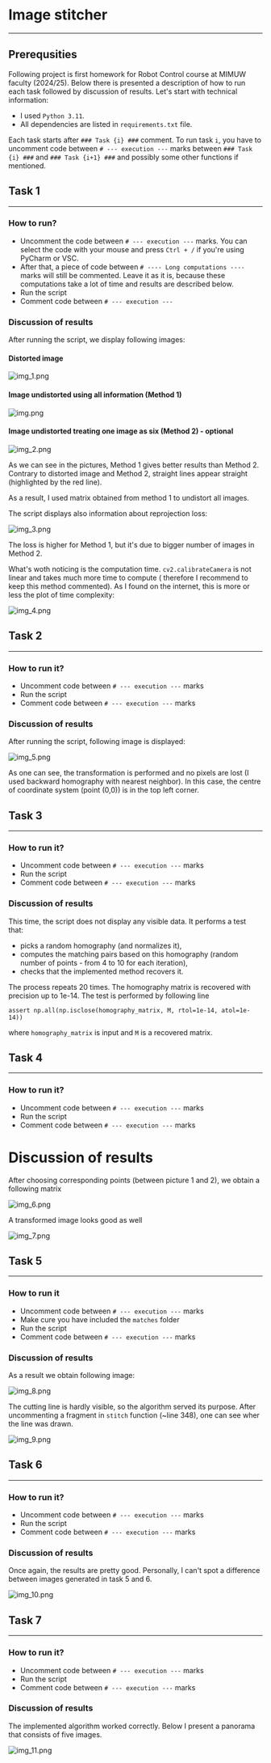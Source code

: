 # Image stitcher

---

## Prerequsities

Following project is first homework for Robot Control course at MIMUW faculty (2024/25). Below there is presented a
description of how to run each task followed by discussion of results. Let's start with technical information:

- I used `Python 3.11`.
- All dependencies are listed in `requirements.txt` file.

Each task starts after `### Task {i} ###` comment. To run task `i`, you have to uncomment code
between `# --- execution ---` marks between `### Task {i} ###` and `### Task {i+1} ###` and possibly some other
functions if mentioned.

## Task 1

---

### How to run?

- Uncomment the code between `# --- execution ---` marks. You can select the code with your mouse and
  press `Ctrl + /` if you're using PyCharm or VSC.
- After that, a piece of code between `# ---- Long computations ----` marks will still be commented. Leave it as it is,
  because these computations take a lot of time and results are described below.
- Run the script
- Comment code between `# --- execution ---`

### Discussion of results

After running the script, we display following images:

#### Distorted image

![img_1.png](img_1.png)

#### Image undistorted using all information (Method 1)

![img.png](img.png)

#### Image undistorted treating one image as six (Method 2) - optional

![img_2.png](img_2.png)

As we can see in the pictures, Method 1 gives better results than Method 2. Contrary to distorted image and Method 2,
straight lines appear straight (highlighted by the red line).

As a result, I used matrix obtained from method 1 to undistort all images.

The script displays also information about reprojection loss:

![img_3.png](img_3.png)

The loss is higher for Method 1, but it's due to bigger number of images in Method 2.

What's woth noticing is the computation time. `cv2.calibrateCamera` is not linear and takes much more time to compute (
therefore I recommend to keep this method commented). As I found on the internet, this is more or less the plot of time
complexity:

![img_4.png](img_4.png)

## Task 2

---

### How to run it?

- Uncomment code between `# --- execution ---` marks
- Run the script
- Comment code between `# --- execution ---` marks

### Discussion of results

After running the script, following image is displayed:

![img_5.png](img_5.png)

As one can see, the transformation is performed and no pixels are lost (I used backward homography with nearest
neighbor). In this case, the centre of coordinate system (point (0,0)) is in the top left corner.

## Task 3

---

### How to run it?

- Uncomment code between `# --- execution ---` marks
- Run the script
- Comment code between `# --- execution ---` marks

### Discussion of results

This time, the script does not display any visible data. It performs a test that:

- picks a random homography (and normalizes it),
- computes the matching pairs based on this homography (random number of points - from 4 to 10 for each
  iteration),
- checks that the implemented method recovers it.

The process repeats 20 times. The homography matrix is recovered with precision up to 1e-14. The test is performed by
following line

`assert np.all(np.isclose(homography_matrix, M, rtol=1e-14, atol=1e-14))`

where `homography_matrix` is input and `M` is a recovered matrix.

## Task 4

---

### How to run it?

- Uncomment code between `# --- execution ---` marks
- Run the script
- Comment code between `# --- execution ---` marks

# Discussion of results

After choosing corresponding points (between picture 1 and 2), we obtain a following matrix

![img_6.png](img_6.png)

A transformed image looks good as well

![img_7.png](img_7.png)

## Task 5

---

### How to run it

- Uncomment code between `# --- execution ---` marks
- Make cure you have included the `matches` folder
- Run the script
- Comment code between `# --- execution ---` marks

### Discussion of results

As a result we obtain following image:

![img_8.png](img_8.png)

The cutting line is hardly visible, so the algorithm served its purpose.
After uncommenting a fragment in `stitch` function (~line 348), one can see wher the line was drawn.

![img_9.png](img_9.png)

## Task 6

---

### How to run it?

- Uncomment code between `# --- execution ---` marks
- Run the script
- Comment code between `# --- execution ---` marks

### Discussion of results

Once again, the results are pretty good. Personally, I can't spot a difference between images generated in task 5 and 6.

![img_10.png](img_10.png)

## Task 7

---

### How to run it?

- Uncomment code between `# --- execution ---` marks
- Run the script
- Comment code between `# --- execution ---` marks

### Discussion of results

The implemented algorithm worked correctly. Below I present a panorama that consists of five images.

![img_11.png](img_11.png)
